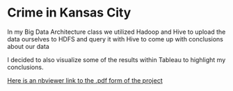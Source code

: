 # Crime in Kansas City

In my Big Data Architecture class we utilized Hadoop and Hive to upload the data ourselves to HDFS and query it with Hive to come up with conclusions about our data

I decided to also visualize some of the results within Tableau to highlight my conclusions.

[Here is an nbviewer link to the .pdf form of the project](https://nbviewer.jupyter.org/github/mwmcnall/SchoolProjects/blob/project-finding/Big%20Data%20Architecture/KC%20Crime.pdf)
